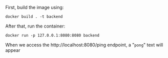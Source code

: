 First, build the image using:
```shell
docker build . -t backend   
```
After that, run the container:
```shell
docker run -p 127.0.0.1:8080:8080 backend
```
When we access the http://localhost:8080/ping endpoint, a "<code>pong</code>" text will appear